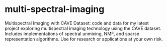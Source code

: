 # multi-spectral-imaging
Multispectral Imaging with CAVE Dataset: code and data for my latest project exploring multispectral imaging technology using the CAVE dataset. Includes implementations of spectral unmixing, NMF, and sparse representation algorithms. Use for research or applications at your own risk.
